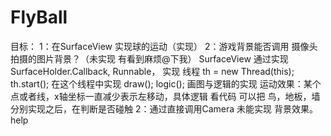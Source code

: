 # FlyBall
目标： 1：在SurfaceView 实现球的运动（实现） 2：游戏背景能否调用 摄像头拍摄的图片背景？（未实现 有看到麻烦@下我）   SurfaceView 通过实现  SurfaceHolder.Callback, Runnable， 实现 线程   th = new Thread(this);         th.start(); 在这个线程中实现   draw(); logic(); 画图与逻辑的实现 运动效果：某个点或者线，x轴坐标一直减少表示左移动，具体逻辑 看代码 可以把 鸟，地板，墙 分别实现之后，在判断是否碰触  2：通过直接调用Camera  未能实现 背景效果。help
